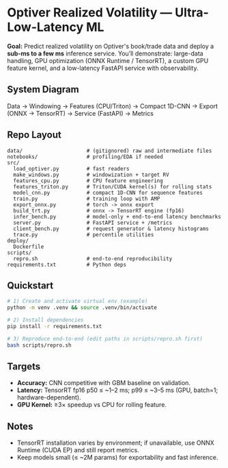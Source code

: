 # Optiver Realized Volatility — Ultra-Low-Latency ML

**Goal:** Predict realized volatility on Optiver's book/trade data and deploy a **sub-ms to a few ms** inference service.
You’ll demonstrate: large-data handling, GPU optimization (ONNX Runtime / TensorRT), a custom GPU feature kernel,
and a low-latency FastAPI service with observability.

## System Diagram
Data → Windowing → Features (CPU/Triton) → Compact 1D-CNN → Export (ONNX → TensorRT) → Service (FastAPI) → Metrics

## Repo Layout
```text
data/                     # (gitignored) raw and intermediate files
notebooks/                # profiling/EDA if needed
src/
  load_optiver.py         # fast readers
  make_windows.py         # windowization + target RV
  features_cpu.py         # CPU feature engineering
  features_triton.py      # Triton/CUDA kernel(s) for rolling stats
  model_cnn.py            # compact 1D-CNN for sequence features
  train.py                # training loop with AMP
  export_onnx.py          # torch -> onnx export
  build_trt.py            # onnx -> TensorRT engine (fp16)
  infer_bench.py          # model-only + end-to-end latency benchmarks
  server.py               # FastAPI service + /metrics
  client_bench.py         # request generator & latency histograms
  trace.py                # percentile utilities
deploy/
  Dockerfile
scripts/
  repro.sh                # end-to-end reproducibility
requirements.txt          # Python deps
```

## Quickstart
```bash
# 1) Create and activate virtual env (example)
python -m venv .venv && source .venv/bin/activate

# 2) Install dependencies
pip install -r requirements.txt

# 3) Reproduce end-to-end (edit paths in scripts/repro.sh first)
bash scripts/repro.sh
```

## Targets
- **Accuracy:** CNN competitive with GBM baseline on validation.
- **Latency:** TensorRT fp16 p50 ≤ ~1–2 ms; p99 ≤ ~3–5 ms (GPU, batch=1; hardware-dependent).
- **GPU Kernel:** ≥3× speedup vs CPU for rolling feature.

## Notes
- TensorRT installation varies by environment; if unavailable, use ONNX Runtime (CUDA EP) and still report metrics.
- Keep models small (≤ ~2M params) for exportability and fast inference.
